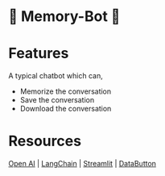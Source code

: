 # 🧠 Memory-Bot 🤖

# Features
A typical chatbot which can,
- Memorize the conversation
- Save the conversation
- Download the conversation

# Resources

[Open AI](https://openai.com/) |
[LangChain](https://langchain.readthedocs.io/en/latest/index.html) | 
[Streamlit](https://streamlit.io/) | 
[DataButton](https://www.databutton.io/)


 

